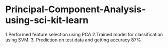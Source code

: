 # Principal-Component-Analysis-using-sci-kit-learn
1.Performed feature selection using PCA 
2.Trained model for classification using SVM.
3. Prediction on test data and getting accuracy 87%
